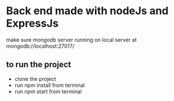 # Back end made with nodeJs and ExpressJs

make sure mongodb server running on local server at mongodb://localhost:27017/

## to run the project
* clone the project
* run npm install from terminal
* run npm start from terminal
